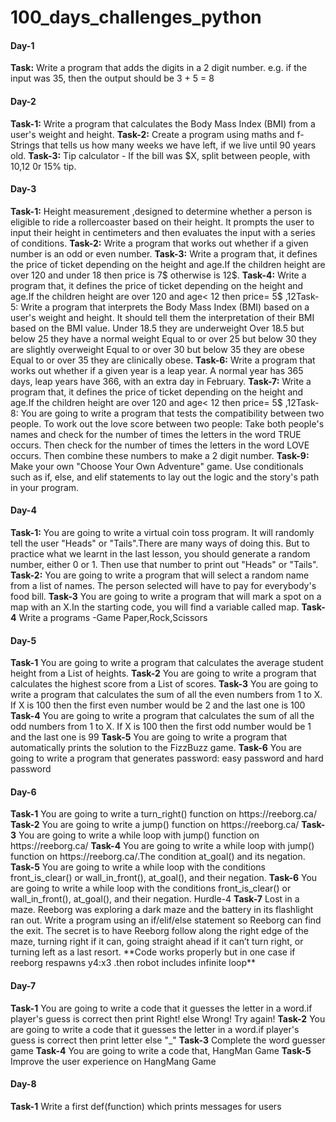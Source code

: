 # 100_days_challenges_python

<h4>Day-1</h4>
<b>Task:</b> Write a program that adds the digits in a 2 digit number. e.g. if the input was 35, then the output should be 3 + 5 = 8

<h4>Day-2</h4>
<b>Task-1:</b> Write a program that calculates the Body Mass Index (BMI) from a user's weight and height.
<b>Task-2:</b> Create a program using maths and f-Strings that tells us how many weeks we have left, if we live until 90 years old.
<b>Task-3:</b> Tip calculator - If the bill was $X, split between  people, with 10,12 0r 15% tip. 

<h4>Day-3</h4>
<b>Task-1:</b> Height measurement ,designed to determine whether a person is eligible to ride a rollercoaster based on their height. It prompts the user to input their height in centimeters and then evaluates the input with a series of conditions.
<b>Task-2:</b> Write a program that works out whether if a given number is an odd or even number.
<b>Task-3:</b> Write a program that, it defines the price of ticket depending on the height and age.If the children height are over 120 and under 18 then price is 7$ otherwise is 12$.
<b>Task-4:</b> Write a program that, it defines the price of ticket depending on the height and age.If the children height are over 120 and  age< 12 then price= 5$ ,12<age<=18 then price= 7$, otherwise price is 12$.
<b>Task-5:</b> Write a program that interprets the Body Mass Index (BMI) based on a user's weight and height. It should tell them the interpretation of their BMI based on the BMI value. Under 18.5 they are underweight Over 18.5 but below 25 they have a normal weight Equal to or over 25 but below 30 they are slightly overweight Equal to or over 30 but below 35 they are obese Equal to or over 35 they are clinically obese.
<b>Task-6:</b> Write a program that works out whether if a given year is a leap year. A normal year has 365 days, leap years have 366, with an extra day in February. 
<b>Task-7:</b> Write a program that, it defines the price of ticket depending on the height and age.If the children height are over 120 and  age< 12 then price= 5$ ,12<age<=18 then price= 7$, otherwise price is 12$.If you want aslo photo taken then add +3$
<b>Task-8:</b> You are going to write a program that tests the compatibility between two people. To work out the love score between two people: Take both people's names and check for the number of times the letters in the word TRUE occurs. Then check for the number of times the letters in the word LOVE occurs. Then combine these numbers to make a 2 digit number.
<b>Task-9:</b> Make your own "Choose Your Own Adventure" game. Use conditionals such as if, else, and elif statements to lay out the logic and the story's path in your program.

<h4>Day-4</h4>
<b>Task-1:</b> You are going to write a virtual coin toss program. It will randomly tell the user "Heads" or "Tails".There are many ways of doing this. But to practice what we learnt in the last lesson, you should generate a random number, either 0 or 1. Then use that number to print out "Heads" or "Tails".
<b>Task-2:</b> You are going to write a program that will select a random name from a list of names. The person selected will have to pay for everybody's food bill.
<b>Task-3</b> You are going to write a program that will mark a spot on a map with an X.In the starting code, you will find a variable called map.
<b>Task-4</b> Write a programs -Game Paper,Rock,Scissors

<h4>Day-5</h4>
<b>Task-1</b> You are going to write a program that calculates the average student height from a List of heights.
<b>Task-2</b> You are going to write a program that calculates the highest score from a List of scores.
<b>Task-3</b> You are going to write a program that calculates the sum of all the even numbers from 1 to X. If X is 100 then the first even number would be 2 and the last one is 100
<b>Task-4</b> You are going to write a program that calculates the sum of all the odd numbers from 1 to X. If X is 100 then the first odd number would be 1 and the last one is 99
<b>Task-5</b> You are going to write a program that automatically prints the solution to the FizzBuzz game.
<b>Task-6</b> You are going to write a program that generates password: easy password and hard password

<h4>Day-6</h4>
<b>Task-1</b> You are going to write a turn_right() function on https://reeborg.ca/
<b>Task-2</b> You are going to write a jump() function on https://reeborg.ca/
<b>Task-3</b> You are going to write a while loop with jump() function on https://reeborg.ca/
<b>Task-4</b> You are going to write a while loop with jump() function on https://reeborg.ca/.The condition at_goal() and its negation.
<b>Task-5</b> You are going to write a while loop with the conditions front_is_clear() or wall_in_front(), at_goal(), and their negation.
<b>Task-6</b> You are going to write a while loop with the conditions front_is_clear() or wall_in_front(), at_goal(), and their negation. Hurdle-4
<b>Task-7</b> Lost in a maze.  Reeborg was exploring a dark maze and the battery in its flashlight ran out. Write a program using an if/elif/else statement so Reeborg can find the exit. The secret is to have Reeborg follow along the right edge of the maze, turning right if it can, going straight ahead if it can’t turn right, or turning left as a last resort. **Code works properly but in one case if reeborg respawns y4:x3 .then robot includes infinite loop**

<h4>Day-7</h4>
<b>Task-1</b> You are going to write a code that it guesses the letter in a word.if player's guess is correct then print Right! else Wrong! Try again!
<b>Task-2</b> You are going to write a code that it guesses the letter in a word.if player's guess is correct then print letter else "_"
<b>Task-3</b> Complete the word guesser game
<b>Task-4</b> You are going to write a code that, HangMan Game
<b>Task-5</b> Improve the user experience on HangMang Game

<h4>Day-8</h4>
<b>Task-1</b> Write a first def(function) which prints messages for users











